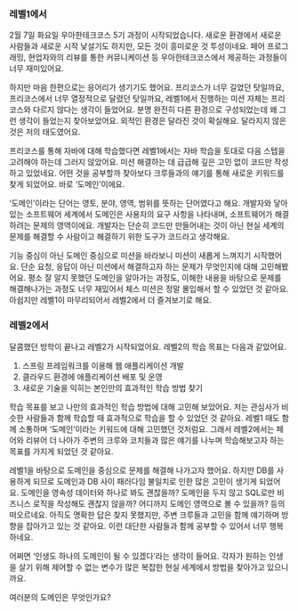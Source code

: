### 레벨1에서

2월 7일 화요일 우아한테크코스 5기 과정이 시작되었습니다. 새로운 환경에서 새로운 사람들과 새로운 시작 낯설기도 하지만, 모든 것이 흥미로운 것 투성이네요. 페어 프로그래밍, 현업자와의 리뷰를 통한 커뮤니케이션 등 우아한테크코스에서 제공하는 과정들이 너무 재미있어요.

하지만 마음 한편으로는 응어리가 생기기도 했어요. 프리코스가 너무 길었던 탓일까요, 프리코스에서 너무 열정적으로 달렸던 탓일까요, 레벨1에서 진행하는 미션 자체는 프리코스와 다르지 않다는 생각이 들었어요. 분명 완전히 다른 환경으로 구성되었는데 왜 그런 생각이 들었는지 찾아보았어요. 외적인 환경은 달라진 것이 확실해요. 달라지지 않은 것은 저의 태도였어요.

프리코스를 통해 자바에 대해 학습했다면 레벨1에서는 자바 학습을 토대로 다음 스텝을 고려해야 하는데 그러지 않았어요. 미션 해결하는 데 급급해 깊은 고민 없이 코드만 작성하고 있었네요. 어떤 것을 공부할까 찾아보다 크루들과의 얘기를 통해 새로운 키워드를 찾게 되었어요. 바로 ‘도메인’이에요.

‘도메인’이라는 단어는 영토, 분야, 영역, 범위를 뜻하는 단어였다고 해요. 개발자와 닿아있는 소프트웨어 세계에서 도메인은 사용자의 요구 사항을 나타내며, 소프트웨어가 해결하려는 문제의 영역이에요. 개발자는 단순히 코드만 만들어내는 것이 아닌 현실 세계의 문제를 해결할 수 사람이고 해결하기 위한 도구가 코드라고 생각해요.

기능 중심이 아닌 도메인 중심으로 미션을 바라보니 미션이 새롭게 느껴지기 시작했어요. 단순 요청, 응답이 아닌 미션에서 해결하고자 하는 문제가 무엇인지에 대해 고민해봤어요. 평소 잘 알지 못했던 도메인을 알아가는 과정도, 이해한 내용을 바탕으로 문제를 해결해나가는 과정도 너무 재밌어서 체스 미션은 정말 몰입해서 할 수 있었던 것 같아요. 아쉽지만 레벨1이 마무리되어서 레벨2에서 더 즐겨보기로 해요.

### 레벨2에서

달콤했던 방학이 끝나고 레벨2가 시작되었어요. 레벨2의 학습 목표는 다음과 같았어요.

1. 스프링 프레임워크를 이용해 웹 애플리케이션 개발
2. 클라우드 환경에 애플리케이션 배포 및 운영
3. 새로운 기술을 익히는 본인만의 효과적인 학습 방법 찾기

학습 목표를 보고 나만의 효과적인 학습 방법에 대해 고민해 보았어요. 저는 관심사가 비슷한 사람들과 함께 학습할 때 효과적으로 학습을 할 수 있었던 것 같아요. 레벨1 때도 함께 소통하며 ‘도메인’이라는 키워드에 대해 고민했던 것처럼요. 그래서 레벨2에서는 페어와 리뷰어 더 나아가 주변의 크루와 코치들과 많은 얘기를 나누며 학습해보고자 하는 목표를 가지게 되었던 것 같아요.

레벨1을 바탕으로 도메인을 중심으로 문제를 해결해 나가고자 했어요. 하지만 DB를 사용하게 되므로 도메인과 DB 사이 패러다임 불일치로 인한 많은 고민이 생기게 되었어요. 도메인을 영속성 데이터와 하나로 봐도 괜찮을까? 도메인을 두지 않고 SQL로만 비즈니스 로직을 작성해도 괜찮지 않을까? 어디까지 도메인 영역으로 볼 수 있을까? 등의 떠오르네요. 아직도 명확한 답은 찾지 못했지만, 주변 크루들과 고민을 함께 얘기하며 방향을 잡아가고 있는 것 같아요. 이런 대단한 사람들과 함께 공부할 수 있어서 너무 행복하네요.

어쩌면 ‘인생도 하나의 도메인이 될 수 있겠다’라는 생각이 들어요. 각자가 원하는 인생을 살기 위해 제어할 수 없는 변수가 많은 복잡한 현실 세계에서 방법을 찾아가고 있으니까요.

여러분의 도메인은 무엇인가요?

